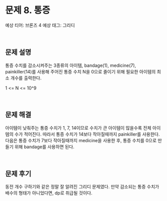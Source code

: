 # 문제 8. 통증

예상 티어: 브론즈 4
예상 태그: 그리디

<br>

## 문제 설명

통증 수치를 감소시켜주는 3종류의 아이템, bandage(1), medicine(7), painkiller(14)를 사용해
주어진 통증 수치 N을 0으로 줄이기 위해 필요한 아이템의 최소 개수를 출력한다.

1 <= N <= 10^9

<br>

## 문제 해결

아이템이 낮춰주는 통증 수치가 1, 7, 14이므로 수치가 큰 아이템이 많을수록
전체 아이템의 수가 적어진다.
따라서 통증 수치가 14보다 작아질때까지 painkiller를 사용한다.
다음은 통증 수치가 7보다 작아질때까지 medicine을 사용한 후,
통증 수치를 0으로 만들기 위해 bandage를 사용하면 된다.


<br>

## 문제 후기

동전 개수 구하기와 같은 정말 잘 알려진 그리디 문제였다.
만약 감소되는 통증 수치가 배수의 형태가 아니었다면, dp로 취급될 것이다.


<br>